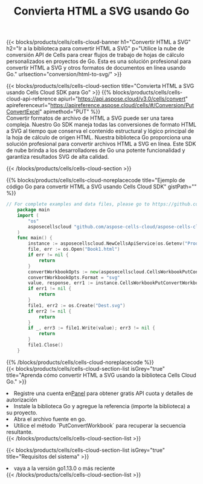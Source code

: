 ﻿---
title:  Convierta HTML a SVG usando Go
description:  Utilizar el SDK de Cloud Aspose.Cells para Go para convertir un archivo de formato HTML a un archivo de formato SVG.
kwords: Excel, Convert HTML to SVG, REST, Go
howto: How to convert HTML to SVG using Aspose.Cells Cloud Go library.
---
{{< blocks/products/cells/cells-cloud-banner h1="Convertir HTML a SVG" h2="Ir a la biblioteca para convertir HTML a SVG" p="Utilice la nube de conversión API de Cells para crear flujos de trabajo de hojas de cálculo personalizados en proyectos de Go. Esta es una solución profesional para convertir HTML a SVG y otros formatos de documentos en línea usando Go." urlsection="conversion/html-to-svg/" >}}

{{< blocks/products/cells/cells-cloud-section title="Convierta HTML a SVG usando Cells Cloud SDK para Go" >}}
{{% blocks/products/cells/cells-cloud-api-reference apiurl="https://api.aspose.cloud/v3.0/cells/convert" apireferenceurl="https://apireference.aspose.cloud/cells/#/Conversion/PutConvertExcel" apimethod="PUT" %}}
<br/>
Convertir formatos de archivo de HTML a SVG puede ser una tarea compleja. Nuestro Go SDK maneja todas las conversiones de formato HTML a SVG al tiempo que conserva el contenido estructural y lógico principal de la hoja de cálculo de origen HTML. Nuestra biblioteca Go proporciona una solución profesional para convertir archivos HTML a SVG en línea. Este SDK de nube brinda a los desarrolladores de Go una potente funcionalidad y garantiza resultados SVG de alta calidad.

{{< /blocks/products/cells/cells-cloud-section >}}

{{% blocks/products/cells/cells-cloud-noreplacecode title="Ejemplo de código Go para convertir HTML a SVG usando Cells Cloud SDK" gistPath="" %}}
 
```go
// For complete examples and data files, please go to https://github.com/aspose-cells-cloud/aspose-cells-cloud-go/
    package main
    import (
	    "os"
	    asposecellscloud "github.com/aspose-cells-cloud/aspose-cells-cloud-go/v22"
    )
    func main() {
	    instance := asposecellscloud.NewCellsApiService(os.Getenv("ProductClientId"), os.Getenv("ProductClientSecret"))
	    file, err := os.Open("Book1.html")
	    if err != nil {
		    return
	    }
	    convertWorkbookOpts := new(asposecellscloud.CellsWorkbookPutConvertWorkbookOpts)
	    convertWorkbookOpts.Format = "svg"
	    value, response, err1 := instance.CellsWorkbookPutConvertWorkbook(file, convertWorkbookOpts)
	    if err1 != nil {
		    return
	    }
	    file1, err2 := os.Create("Dest.svg")
	    if err2 != nil {
		    return
	    }
	    if _, err3 := file1.Write(value); err3 != nil {
		    return
	    }
	    file1.Close()
    }
```
 
{{% /blocks/products/cells/cells-cloud-noreplacecode %}}
<br/>
{{< blocks/products/cells/cells-cloud-section-list isGrey="true" title="Aprenda cómo convertir HTML a SVG usando la biblioteca Cells Cloud Go." >}}
<li> Registre una cuenta en<a href="https://dashboard.aspose.cloud/">Panel</a> para obtener gratis API cuota y detalles de autorización</li>
<li>Instale la biblioteca Go y agregue la referencia (importe la biblioteca) a su proyecto.</li>
<li>Abra el archivo fuente en go.</li>
<li>Utilice el método `PutConvertWorkbook` para recuperar la secuencia resultante.</li>
{{< /blocks/products/cells/cells-cloud-section-list >}}

{{< blocks/products/cells/cells-cloud-section-list isGrey="true" title="Requisitos del sistema" >}}
<li>vaya a la versión go1.13.0 o más reciente</li>
{{< /blocks/products/cells/cells-cloud-section-list >}}

